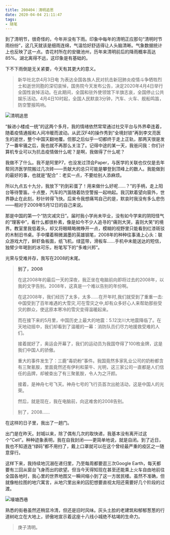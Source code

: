 ```yaml
---
title: 200404：清明追思
date: 2020-04-04 21:11:47
tags:
- 随笔
---
```


到了清明节，很奇怪的，今年并没有下雨。印象中每年的清明正应那句“清明时节雨纷纷”，这几天就该是细雨连绵，气温恰好舒适得让人头脑清晰。气象数据统计上也反映了这一点。杏花村所在的安徽池州，历年来清明前后的降雨概率高达85%。湖北离得不远，这印象是有基础的。

下不下雨倒是无关紧要，今天有其更大的意义。

> 新华社北京4月3日电 为表达全国各族人民对抗击新冠肺炎疫情斗争牺牲烈士和逝世同胞的深切哀悼，国务院今天发布公告，决定2020年4月4日举行全国性哀悼活动。在此期间，全国和驻外使领馆下半旗志哀，全国停止公共娱乐活动。4月4日10时起，全国人民默哀3分钟，汽车、火车、舰船鸣笛，防空警报鸣响。

![清明追思](https://images.hakurei.red/LS6WIcNkAsH4VeJ.jpg)

<!--more-->

“躲进小楼成一统”的这两个多月，我的情绪依然常常通过社交平台与外界牵连着，随着疫情通报和人间冷暖而波动。从武汉F4的操作秀到“全境封锁”再到李文亮医生的逝世，整个中国天翻地覆。但那之后似乎一切都终于走上正轨，那两天很是发了一番牢骚之后，我也就不再那么关注了。记得中途的某一天，我爸问我：你们计算机专业可以为抗击疫情做什么呢？是啊，我做得了什么呢？

我做不了什么。我不是阿里P7，也没发过顶会Paper，与医学的关联也仅仅是去年帮同济医学院搬过几次砖——贡献大的总只可能是攀登到顶峰上的数人。我能做到的最好的事，也就是“配合”：老实一点，不要给别人添麻烦。

所以九点五十九分，我放下“钓到彩蛋了！用来做什么好呢……？”的手柄，走上阳台等待警笛。十点整，汽车的汽笛随着防空警报一起响起。我沉默着望向窗外，世界静止在此刻，秒针转得飞快。后来令我想痛骂自己的是，默哀时我没有多么悲伤——相对于2009年5月12日的自己来说。

那是中国的第一个“防灾减灾日”。届时我小学尚未毕业，没有如今学来的阴阳怪气的“理客中”，看什么都很朴素，像是如今不少人追寻的“痛则大哭，喜则大笑”的境界。教室里我低着头，却又将眼睛略微睁开一点，模糊的视野里只能看到红漆斑驳的木制旧书桌。手中攥着稍微漏墨的英雄钢笔，2008年的种种往事涌上心头：联众游戏大厅，鲜虾鱼板面，纸飞机，绿蓝带，滑板车……手机中未能送达的短信，独臂少年喝到的冰可乐，粉笔写下的“多难兴邦”。

光荣与受难并存，我写在2008的末尾。

> **别了，2008**
> 
> 在这2008年的最后一天的深夜，我正坐在电脑前向即将过去的2008年，以我的文字告别。2008年，这真是一个难以告别的年份啊。    
> 
> 在这2008年，我们经历了太多，太多......在开年时,我们就受到了重重一击:中国受到了百年难遇的大雪灾,可在雪灾之中,却有众多好心人来帮助那些受灾的群众，使这原本寒冷的雪灾变得温暖起来。 
>  
> 而在接下来的5月里，中国历史上最大的地震：5.12汶川大地震降临了。在天地动摇中，我们却看到了温暖的一幕：消防队员们尽力地援救受难的人们。     
> 
> 接着就好了，奥运会开幕了，我们的运动员为我国夺得了100枚金牌，这是我们中国人的骄傲。 
>   
> 重大的事件发生了：三鹿“毒奶粉”事件。我国竟然多家乳业公司的奶粉都含有三聚氰胺，里面竟然还有伊利和蒙牛、光明，这三家公司一直都是人们信任的品牌，却被查出了有三聚氰胺，令人为之汗颜。   
>  
> 接着，是神舟七号飞天。神舟七号的飞行员首次出舱活动，这是中国人的光荣。    
> 
> 然后，就是现在，我在电脑前，向这难舍的2008告别。  
> 
> 别了，2008......

在这样的日子里，我出了一趟门。

出门是在昨天。封城以来，除了偶有几次的取快递，我基本没有离开过这个“Cell”。种种迹象表明，我在自我封闭——更简单地说，就是自闭。到了近日，我也不知道连“绿码”都不用扫了，戴上口罩就可以在这个曾经最严重的疫区之一随意穿行。

这样下来，我持续地沉溺在递归里，乃至每周都要逛三次Google Earth，每天都要有三回从窗台飞身而出的欲望。但当今天得知现在甚至还能乘上火车自由地前往全国各地时，我心里的世界地图又一瞬间缩小到了这一方居民楼。虽然不准确，但就像柏拉图的地穴寓言，从地穴里出来的囚犯想要直视太阳还需要好几个阶段的过渡。

![壕塘西巷](https://images.hakurei.red/y4Kbm9ZWDV8Fxd2.jpg)

熟悉的街巷虽然还稍显冷清，但还是旧时风味。灰头土脸的老建筑和郁郁葱葱的行道树屹立在大地上，骄傲地宣示着这座十八线小城绝不枯竭的生命力。

> 庚子清明。

